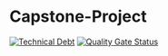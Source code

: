 # Capstone-Project

[![Technical Debt](https://sonarcloud.io/api/project_badges/measure?project=sarakrieger2022_Capstone-Project-frontend&metric=sqale_index)](https://sonarcloud.io/summary/new_code?id=sarakrieger2022_Capstone-Project-frontend)
[![Quality Gate Status](https://sonarcloud.io/api/project_badges/measure?project=sarakrieger2022_Capstone-Project-frontend&metric=alert_status)](https://sonarcloud.io/summary/new_code?id=sarakrieger2022_Capstone-Project-frontend)
